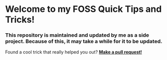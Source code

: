 # Welcome to my FOSS Quick Tips and Tricks!
### This repository is maintained and updated by me as a side project. Because of this, it may take a while for it to be updated.

Found a cool trick that really helped you out? [**Make a pull request!**](https://github.com/JonathinR/fossqtandt/pulls)
